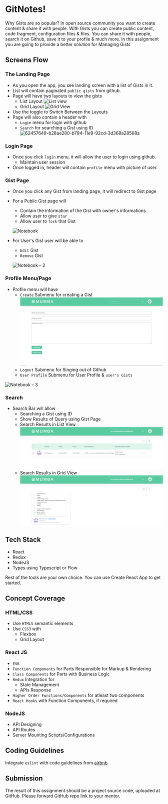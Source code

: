 # GitNotes!

Why Gists are so popular? In open source community you want to create content & share it with people. With Gists you can create public content, code fragment, configuration files & files. You can share it with people, search it on Github, save it to your profile & much more. In this assignment you are going to provide a better solution for Managing Gists

## Screens Flow

### The Landing Page

- As you open the app, you see landing screen with a list of Gists in it.
- List will contain paginated `public gists` from github.
- Page will have two layouts to view the gists
  - List Layout
  ![List view](https://user-images.githubusercontent.com/15946354/62457567-9129f680-b794-11e9-9b2e-24d9c6216be6.png)
  - Grid Layout
  ![Grid View](https://user-images.githubusercontent.com/15946354/62457522-7b1c3600-b794-11e9-9fc1-82e1c5b68828.png)
- Use the toggle to Switch Between the Layouts
- Page will also contain a header with
  - `Login` menu for login with github
  - `Search` for searching a Gist using ID
  ![62457649-b28ae280-b794-11e9-92cd-3d368a28568a](https://user-images.githubusercontent.com/15946354/62517510-f76c5300-b840-11e9-9c92-a9ac23e2ec75.png)





### Login Page

- Once you click `login` menu, it will allow the user to login using github.
  - Maintain user session
- Once logged in, header will contain `profile` menu with picture of user.

### Gist Page

- Once you click any Gist from landing page, it will redirect to Gist page
- For a Public Gist page will
  - Contain the information of the Gist with owner's informations
  - Allow user to give `star`
  - Allow user to `fork` that Gist

  ![Notebook](https://user-images.githubusercontent.com/15946354/62457649-b28ae280-b794-11e9-92cd-3d368a28568a.png)

- For User's Gist user will be able to
  - `Edit` Gist
  - `Remove` Gist

  ![Notebook – 2](https://user-images.githubusercontent.com/15946354/62457674-be76a480-b794-11e9-973e-e90c51e291df.png)





### Profile Menu/Page

- Profile menu will have
  - `Create` Submenu for creating a Gist
![Notebook – 4](images/create_gist.PNG)
  - `Logout` Submenu for Singing out of Github
  - `User Profile` Submenu for User Profile & `user's Gists`

![Notebook – 3](https://user-images.githubusercontent.com/15946354/62457769-e36b1780-b794-11e9-8506-4d4aa9a0c681.png)

### Search
- Search Bar will allow
  - Searching a Gist using ID
  - Show Results of Query using Gist Page
   - Search Results in List View
   ![Notebook – 5](images/search_listview.PNG)
   - Search Results in Grid View
   ![Notebook – 6](images/search_gridview.PNG)

## Tech Stack

- React
- Redux
- NodeJS
- Types using Typescript or Flow

Rest of the tools are your own choice. You can use Create React App to get started.

## Concept Coverage

### HTML/CSS

- Use `HTML5` semantic elements
- Use `CSS3` with
  - Flexbox
  - Grid Layout

### React JS

- `ES6`
- `Function Components` for Parts Responsible for Markup & Rendering
- `Class Components` for Parts with Business Logic
- `Redux` Integration for
  - State Management
  - APIs Response
- `Higher Order Functions/Components` for atleast two components
- `React Hooks` with Function Components, if required

### NodeJS

- API Designing
- API Routes
- Server Mounting Scripts/Configurations

## Coding Guidelines

Integrate `eslint` with code guidelines from
[airbnb](https://github.com/airbnb/javascript)

## Submission

The result of this assignment should be a project source code, uploaded at GitHub. Please forward GitHub repo link to your mentor.
